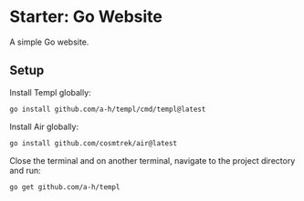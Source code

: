 # Starter: Go Website

A simple Go website.

## Setup

Install Templ globally:
```sh
go install github.com/a-h/templ/cmd/templ@latest
```

Install Air globally:
```sh
go install github.com/cosmtrek/air@latest
```

Close the terminal and on another terminal, navigate to the project directory and run:

```sh
go get github.com/a-h/templ
```

